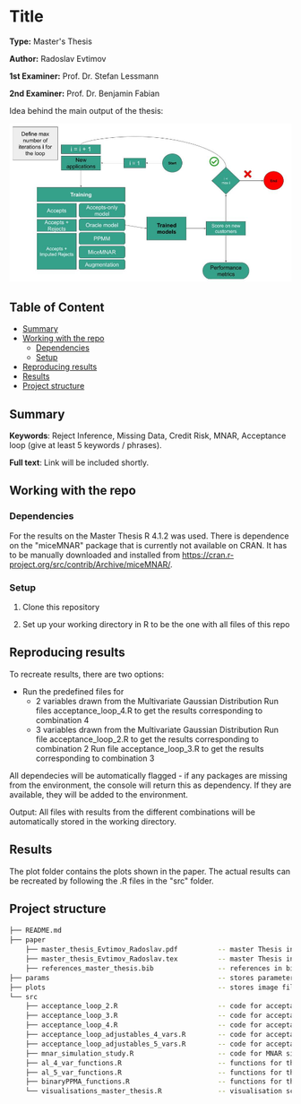 # Title

**Type:** Master's Thesis

**Author:** Radoslav Evtimov

**1st Examiner:** Prof. Dr. Stefan Lessmann  

**2nd Examiner:** Prof. Dr. Benjamin Fabian 

Idea behind the main output of the thesis:

![results](/Process_flow.jpg)

## Table of Content

- [Summary](#summary)
- [Working with the repo](#Working-with-the-repo)
    - [Dependencies](#Dependencies)
    - [Setup](#Setup)
- [Reproducing results](#Reproducing-results)
- [Results](#Results)
- [Project structure](-Project-structure)

## Summary

**Keywords**: Reject Inference, Missing Data, Credit Risk, MNAR, Acceptance loop (give at least 5 keywords / phrases).

**Full text**: Link will be included shortly.  

## Working with the repo

### Dependencies

For the results on the Master Thesis R 4.1.2 was used.
There is dependence on the "miceMNAR" package that is currently not available on CRAN. It has to be manually downloaded and installed from https://cran.r-project.org/src/contrib/Archive/miceMNAR/. 

### Setup

1. Clone this repository

2. Set up your working directory in R to be the one with all files of this repo

## Reproducing results

To recreate results, there are two options: 

- Run the predefined files for
  - 2 variables drawn from the Multivariate Gaussian Distribution
  Run files acceptance_loop_4.R to get the results corresponding to combination 4
  - 3 variables drawn from the Multivariate Gaussian Distribution
  Run file acceptance_loop_2.R to get the results corresponding to combination 2
  Run file acceptance_loop_3.R to get the results corresponding to combination 3

All dependecies will be automatically flagged - if any packages are missing from the environment, the console will return this as dependency. If they are available, they will be added to the environment.

Output: 
All files with results from the different combinations will be automatically stored in the working directory. 


## Results

The plot folder contains the plots shown in the paper. 
The actual results can be recreated by following the .R files in the "src" folder. 

## Project structure


```bash
├── README.md
├── paper
    ├── master_thesis_Evtimov_Radoslav.pdf          -- master Thesis in pdf format
    ├── master_thesis_Evtimov_Radoslav.tex          -- master Thesis in Latex format
    ├── references_master_thesis.bib                -- references in bibtex format
├── params                                          -- stores parameters  
├── plots                                           -- stores image file
└── src
    ├── acceptance_loop_2.R                         -- code for acceptance loop for combination 2
    ├── acceptance_loop_3.R                         -- code for acceptance loop for combination 3
    ├── acceptance_loop_4.R                         -- code for acceptance loop for combination 4
    ├── acceptance_loop_adjustables_4_vars.R        -- code for acceptance loop with adjustable combinations for 4 features
    ├── acceptance_loop_adjustables_5_vars.R        -- code for acceptance loop with adjustable combinations for 5 features
    ├── mnar_simulation_study.R                     -- code for MNAR simulation study
    ├── al_4_var_functions.R                        -- functions for the acceptance loop
    ├── al_5_var_functions.R                        -- functions for the acceptance loop
    ├── binaryPPMA_functions.R                      -- functions for the PPMM
    └── visualisations_master_thesis.R              -- visualisation script used                 
```
